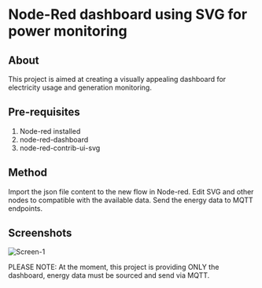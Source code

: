 # Node-Red dashboard using SVG for power monitoring

## About

This project is aimed at creating a visually appealing dashboard for electricity usage and generation monitoring.

## Pre-requisites

1. Node-red installed
2. node-red-dashboard
3. node-red-contrib-ui-svg

## Method

Import the json file content to the new flow in Node-red.
Edit SVG and other nodes to compatible with the available data.
Send the energy data to MQTT endpoints.

## Screenshots
![Screen-1](images/IMG_4139.jpg)


PLEASE NOTE: At the moment, this project is providing ONLY the dashboard, energy data must be sourced and send via MQTT.
